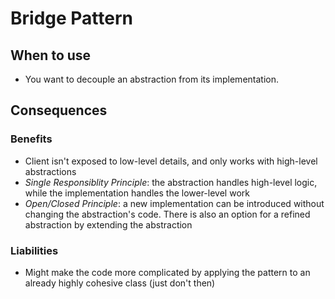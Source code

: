 # Bridge Pattern

## When to use
* You want to decouple an abstraction from its implementation.

## Consequences

### Benefits
* Client isn't exposed to low-level details, and only works with high-level abstractions
* _Single Responsiblity Principle_: the abstraction handles high-level logic, while the implementation handles the lower-level work
* _Open/Closed Principle_: a new implementation can be introduced without changing the abstraction's code. There is also an option for a refined abstraction by extending the abstraction

### Liabilities
* Might make the code more complicated by applying the pattern to an already highly cohesive class (just don't then)